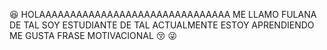 :satisfied:
HOLAAAAAAAAAAAAAAAAAAAAAAAAAAAAAAA ME LLAMO FULANA DE TAL 
SOY ESTUDIANTE DE TAL 
ACTUALMENTE ESTOY APRENDIENDO
ME GUSTA 
FRASE MOTIVACIONAL
:kissing_closed_eyes:
:stuck_out_tongue_winking_eye:
